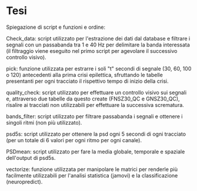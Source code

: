 # Tesi
Spiegazione di script e funzioni e ordine:

Check_data: script utilizzato per l'estrazione dei dati dal database e filtrare i segnali con un passabanda tra 1 e 40 Hz
  per delimitare la banda interessata (il filtraggio viene eseguito nel primo script per agevolare il successivo controllo
  visivo).
  
pick: funzione utilizzata per estrarre i soli "t" secondi di segnale (30, 60, 100 o 120) antecedenti alla prima crisi
  epilettica, sfruttando le tabelle presentanti per ogni tracciato il rispettivo tempo di inizio della crisi.
  
quality_check: script utilizzato per effettuare un controllo visivo sui segnali e, attraverso due tabelle da questo create
  (FNSZ30_QC e GNSZ30_QC), risalire ai tracciati non utilizzabili per effettuare la successiva scrematura.
	
bands_filter: script utilizzato per filtrare passabanda i segnali e ottenere i singoli ritmi (non più utilizzato).

psd5s: script utilizzato per ottenere la psd ogni 5 secondi di ogni tracciato (per un totale di 6 valori per ogni ritmo 
	per ogni canale).
	
PSDmean: script utilizzato per fare la media globale, temporale e spaziale dell'output di psd5s.

vectorize: funzione utilizzata per manipolare le matrici per renderle più facilmente utilizzabili per l'analisi statistica
	(jamovi) e la classificazione (neuropredict).
